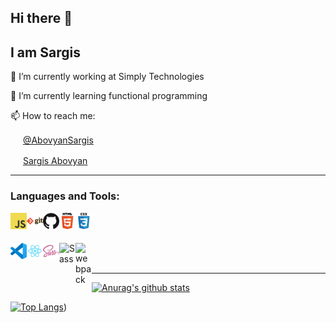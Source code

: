 ## Hi there 👋

## I am Sargis

🔭 I’m currently working at Simply Technologies

🌱 I’m currently learning functional programming

📫 How to reach me:

<img height="16" width="16" src="https://cdn.jsdelivr.net/npm/simple-icons@latest/icons/twitter.svg" /> [@AbovyanSargis](https://twitter.com/AbovyanSargis)

<img  height="16"  width="16"  src="https://cdn.jsdelivr.net/npm/simple-icons@latest/icons/linkedin.svg" /> [Sargis Abovyan](https://www.linkedin.com/in/sargis-abovyan-7ab560b4/)

---

### Languages and Tools:

 <img  align="left"  alt="JavaScript"  width="26px"  src="https://raw.githubusercontent.com/github/explore/80688e429a7d4ef2fca1e82350fe8e3517d3494d/topics/javascript/javascript.png"  />

<img  align="left"  alt="Git"  width="26px"  src="https://raw.githubusercontent.com/github/explore/80688e429a7d4ef2fca1e82350fe8e3517d3494d/topics/git/git.png"  />

 <img  align="left"  alt="GitHub"  width="26px"  src="https://raw.githubusercontent.com/github/explore/78df643247d429f6cc873026c0622819ad797942/topics/github/github.png"  />

<img  align="left"  alt="HTML5"  width="26px"  src="https://raw.githubusercontent.com/github/explore/80688e429a7d4ef2fca1e82350fe8e3517d3494d/topics/html/html.png"  />

<img  align="left"  alt="CSS3"  width="26px"  src="https://raw.githubusercontent.com/github/explore/80688e429a7d4ef2fca1e82350fe8e3517d3494d/topics/css/css.png"  />

<br /> <br />

<img  align="left"  alt="Visual Studio Code"  width="26px"  src="https://raw.githubusercontent.com/github/explore/80688e429a7d4ef2fca1e82350fe8e3517d3494d/topics/visual-studio-code/visual-studio-code.png"  />

 <img align="left" alt="React" width="26px" src="https://raw.githubusercontent.com/github/explore/80688e429a7d4ef2fca1e82350fe8e3517d3494d/topics/react/react.png" />

 <img align="left" alt="Sass" width="26px" src="https://raw.githubusercontent.com/github/explore/80688e429a7d4ef2fca1e82350fe8e3517d3494d/topics/sass/sass.png" />

 <img align="left" alt="Sass" width="26px" src="https://cdn.iconscout.com/icon/free/png-512/node-js-1174925.png" />

<img  align="left"  alt="webpack"  width="26px"  src="https://raw.githubusercontent.com/webpack/media/master/logo/icon-square-big.png"  />

<br><br>

---

[![Anurag's github stats](https://github-readme-stats.vercel.app/api?username=sabovyan&count_private=true&hide=stars,prs&show_icons=true&theme=react)](https://github.com/sabovyan/github-readme-stats)

[![Top Langs](https://github-readme-stats.vercel.app/api/top-langs/?username=sabovyan&layout=compact&theme=react)](https://github.com/sabovyan/github-readme-stats))

<!--
**sabovyan/sabovyan** is a ✨ _special_ ✨ repository because its `README.md` (this file) appears on your GitHub profile.

Here are some ideas to get you started:

- 🔭 I’m currently working on ...
- 🌱 I’m currently learning ...
- 👯 I’m looking to collaborate on ...
- 🤔 I’m looking for help with ...
- 💬 Ask me about ...
- 📫 How to reach me: ...
- 😄 Pronouns: ...
- ⚡ Fun fact: ...

### Languages and Tools that I am learning:

-->
